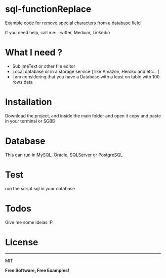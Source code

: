 # sql-functionReplace
Example code for remove special characters from a database field

If you need help, call me: Twitter, Medium, Linkedin

# What I need ?
- SublimeText or other file editor
- Local database or in a storage service ( like Amazon, Heroku and etc... )
- I am considering that you have a Database with a least on table with 100 rows data

# Installation
Download the project, and inside the main folder and open it copy and paste in your terminal or SGBD

# Database
This can run in MySQL, Oracle, SQLServer or PostgreSQL

# Test
run the script.sql in your database

# Todos
Give me some ideias :P

# License
----
MIT

**Free Software, Free Examples!**